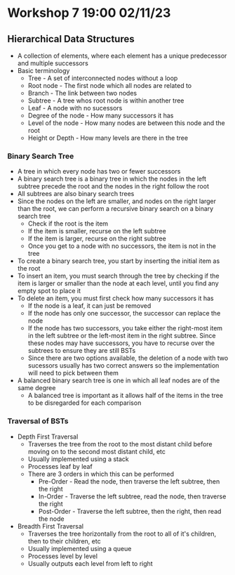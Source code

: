 # Workshop 7 19:00 02/11/23

## Hierarchical Data Structures

- A collection of elements, where each element has a unique predecessor and multiple successors
- Basic terminology
  - Tree - A set of interconnected nodes without a loop
  - Root node - The first node which all nodes are related to
  - Branch - The link between two nodes
  - Subtree - A tree whos root node is within another tree
  - Leaf - A node with no sucessors
  - Degree of the node - How many successors it has
  - Level of the node - How many nodes are between this node and the root
  - Height or Depth - How many levels are there in the tree

### Binary Search Tree

- A tree in which every node has two or fewer successors
- A binary search tree is a binary tree in which the nodes in the left subtree precede the root and the nodes in the right follow the root
- All subtrees are also binary search trees
- Since the nodes on the left are smaller, and nodes on the right larger than the root, we can perform a recursive binary search on a binary search tree
  - Check if the root is the item
  - If the item is smaller, recurse on the left subtree
  - If the item is larger, recurse on the right subtree
  - Once you get to a node with no successors, the item is not in the tree
- To create a binary search tree, you start by inserting the initial item as the root
- To insert an item, you must search through the tree by checking if the item is larger or smaller than the node at each level, until you find any empty spot to place it
- To delete an item, you must first check how many successors it has
  - If the node is a leaf, it can just be removed
  - If the node has only one successor, the successor can replace the node
  - If the node has two successors, you take either the right-most item in the left subtree or the left-most item in the right subtree. Since these nodes may have successors, you have to recurse over the subtrees to ensure they are still BSTs
  - Since there are two options available, the deletion of a node with two sucessors usually has two correct answers so the implementation will need to pick between them
- A balanced binary search tree is one in which all leaf nodes are of the same degree
  - A balanced tree is important as it allows half of the items in the tree to be disregarded for each comparison

### Traversal of BSTs

- Depth First Traversal
  - Traverses the tree from the root to the most distant child before moving on to the second most distant child, etc
  - Usually implemented using a stack
  - Processes leaf by leaf
  - There are 3 orders in which this can be performed
    - Pre-Order - Read the node, then traverse the left subtree, then the right
    - In-Order - Traverse the left subtree, read the node, then traverse the right
    - Post-Order - Traverse the left subtree, then the right, then read the node
- Breadth First Traversal
  - Traverses the tree horizontally from the root to all of it's children, then to their children, etc
  - Usually implemented using a queue
  - Processes level by level
  - Usually outputs each level from left to right
